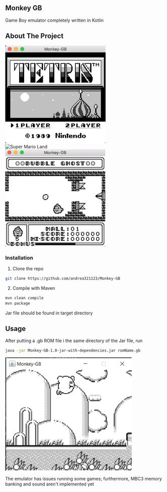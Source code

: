 <!--
*** Thanks for checking out this README Template. If you have a suggestion that would
*** make this better, please fork the repo and create a pull request or simply open
*** an issue with the tag "enhancement".
*** Thanks again! Now go create something AMAZING! :D
***
***
***
*** To avoid retyping too much info. Do a search and replace for the following:
*** github_username, repo, twitter_handle, email
-->





<!-- PROJECT SHIELDS -->
<!--
*** I'm using markdown "reference style" links for readability.
*** Reference links are enclosed in brackets [ ] instead of parentheses ( ).
*** See the bottom of this document for the declaration of the reference variables
*** for contributors-url, forks-url, etc. This is an optional, concise syntax you may use.
*** https://www.markdownguide.org/basic-syntax/#reference-style-links
-->

<!-- PROJECT LOGO -->
<br />
<p>

  <h2>Monkey GB</h3>

  <p>
    Game Boy emulator completely written in Kotlin
  </p>
</p>


<!-- ABOUT THE PROJECT -->
## About The Project

![Tetris](images/tetris.png)
<br/>
![Super Mario Land](images/mario_land.png)
<br/>
![Bubble ghost](images/bubble_ghost.png)



### Installation
 
1. Clone the repo
```sh
git clone https://github.com/andrea321123/Monkey-GB
```
2. Compile with Maven
```sh
mvn clean compile
mvn package
```

Jar file should be found in target directory

<!-- USAGE EXAMPLES -->
## Usage

After putting a .gb ROM file i the same directory of the Jar file, run
```sh
java -jar Monkey-GB-1.0-jar-with-dependencies.jar romName.gb
```
![Kirby's Dream Land](images/kirby.png)
<br/>

The emulator has issues running some games; furthermore, MBC3 memory banking and sound aren't implemented yet
